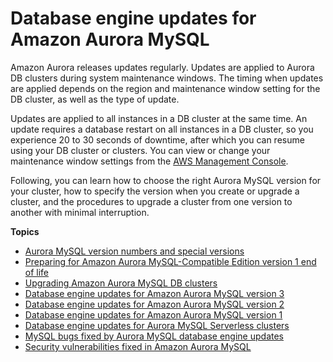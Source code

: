 # Database engine updates for Amazon Aurora MySQL<a name="AuroraMySQL.Updates"></a><a name="mysql_relnotes"></a>

Amazon Aurora releases updates regularly\. Updates are applied to Aurora DB clusters during system maintenance windows\. The timing when updates are applied depends on the region and maintenance window setting for the DB cluster, as well as the type of update\. 

 Updates are applied to all instances in a DB cluster at the same time\. An update requires a database restart on all instances in a DB cluster, so you experience 20 to 30 seconds of downtime, after which you can resume using your DB cluster or clusters\. You can view or change your maintenance window settings from the [AWS Management Console](https://console.aws.amazon.com/)\. 

 Following, you can learn how to choose the right Aurora MySQL version for your cluster, how to specify the version when you create or upgrade a cluster, and the procedures to upgrade a cluster from one version to another with minimal interruption\. 

**Topics**
+ [Aurora MySQL version numbers and special versions](AuroraMySQL.Updates.Versions.md)
+ [Preparing for Amazon Aurora MySQL\-Compatible Edition version 1 end of life](Aurora.MySQL56.EOL.md)
+ [Upgrading Amazon Aurora MySQL DB clusters](AuroraMySQL.Updates.Upgrading.md)
+ [Database engine updates for Amazon Aurora MySQL version 3](AuroraMySQL.Updates.30Updates.md)
+ [Database engine updates for Amazon Aurora MySQL version 2](AuroraMySQL.Updates.20Updates.md)
+ [Database engine updates for Amazon Aurora MySQL version 1](AuroraMySQL.Updates.11Updates.md)
+ [Database engine updates for Aurora MySQL Serverless clusters](AuroraMySQL.Updates.ServerlessUpdates.md)
+ [MySQL bugs fixed by Aurora MySQL database engine updates](AuroraMySQL.Updates.MySQLBugs.md)
+ [Security vulnerabilities fixed in Amazon Aurora MySQL](AuroraMySQL.CVE_list.md)